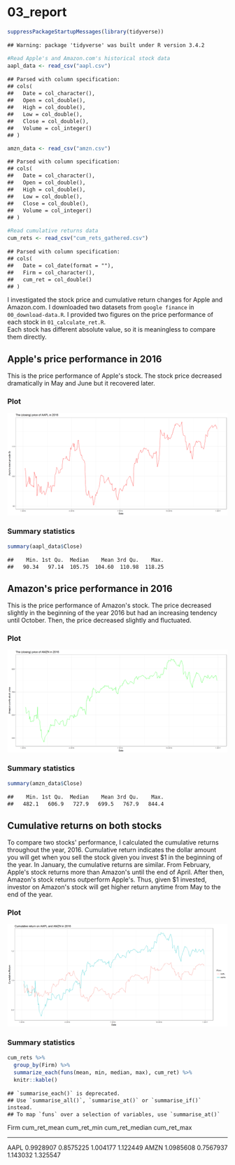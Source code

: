 # 03_report



```r
suppressPackageStartupMessages(library(tidyverse))
```

```
## Warning: package 'tidyverse' was built under R version 3.4.2
```

```r
#Read Apple's and Amazon.com's historical stock data
aapl_data <- read_csv("aapl.csv")
```

```
## Parsed with column specification:
## cols(
##   Date = col_character(),
##   Open = col_double(),
##   High = col_double(),
##   Low = col_double(),
##   Close = col_double(),
##   Volume = col_integer()
## )
```

```r
amzn_data <- read_csv("amzn.csv")
```

```
## Parsed with column specification:
## cols(
##   Date = col_character(),
##   Open = col_double(),
##   High = col_double(),
##   Low = col_double(),
##   Close = col_double(),
##   Volume = col_integer()
## )
```

```r
#Read cumulative returns data
cum_rets <- read_csv("cum_rets_gathered.csv")
```

```
## Parsed with column specification:
## cols(
##   Date = col_date(format = ""),
##   Firm = col_character(),
##   cum_ret = col_double()
## )
```

I investigated the stock price and cumulative return changes for Apple and Amazon.com. I downloaded two datasets from `google finance` in `00_download-data.R`. I provided two figures on the price performance of each stock in `01_calculate_ret.R`.   
Each stock has different absolute value, so it is meaningless to compare them directly.  
  
## Apple's price performance in 2016   
This is the price performance of Apple's stock. The stock price decreased dramatically in May and June but it recovered later.  
  
### Plot
![](hw07_AAPL_prc.png)
  
### Summary statistics

```r
summary(aapl_data$Close)
```

```
##    Min. 1st Qu.  Median    Mean 3rd Qu.    Max. 
##   90.34   97.14  105.75  104.60  110.98  118.25
```


## Amazon's price performance in 2016
This is the price performance of Amazon's stock. The price decreased slightly in the beginning of the year 2016 but had an increasing tendency until October. Then, the price decreased slightly and fluctuated.  
  
### Plot
![](hw07_AMZN_prc.png)

### Summary statistics

```r
summary(amzn_data$Close)
```

```
##    Min. 1st Qu.  Median    Mean 3rd Qu.    Max. 
##   482.1   606.9   727.9   699.5   767.9   844.4
```
  
  
## Cumulative returns on both stocks
To compare two stocks' performance, I calculated the cumulative returns throughout the year, 2016. Cumulative return indicates the dollar amount you will get when you sell the stock given you invest \$1 in the beginning of the year. In January, the cumulative returns are similar. From February, Apple's stock returns more than Amazon's until the end of April. After then, Amazon's stock returns outperform Apple's. Thus, given \$1 invested, investor on Amazon's stock will get higher return anytime from May to the end of the year.   

### Plot
![](hw07_cum_ret.png)


### Summary statistics

```r
cum_rets %>%
  group_by(Firm) %>%
  summarize_each(funs(mean, min, median, max), cum_ret) %>% 
  knitr::kable()
```

```
## `summarise_each()` is deprecated.
## Use `summarise_all()`, `summarise_at()` or `summarise_if()` instead.
## To map `funs` over a selection of variables, use `summarise_at()`
```



Firm    cum_ret_mean   cum_ret_min   cum_ret_median   cum_ret_max
-----  -------------  ------------  ---------------  ------------
AAPL       0.9928907     0.8575225         1.004177      1.122449
AMZN       1.0985608     0.7567937         1.143032      1.325547

